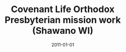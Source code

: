 ---
date: &id001 2011-01-01
end_date: null
location:
  address: 1415 E. Green Bay Street, Suite 121B
  city: Shawano
  state: WI
minister:
- end: null
  name: Gordon L. Oliver
  start: 2011-01-01
  type: Organizing Pastor
ministers:
- Gordon L. Oliver
name: Covenant Life Orthodox Presbyterian mission work
names: null
origination_date: *id001
raw_data: MISSING
received_from: null
states:
- WI
status:
  active: true
  end_date: null
  reason: null
  received_from: null
  withdrawal_to: null
title: Covenant Life Orthodox Presbyterian mission work (Shawano WI)

---